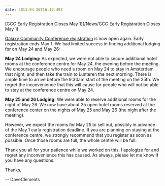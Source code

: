 ```yaml
---
date: 2011-04-26T16:17:49Z
---
```

<div class='newsItemHeader'>[GCC Early Registration Closes May 1](/News/GCC Early Registration Closes May 1)</div>

[Galaxy Community Conference registration](http://galaxy.psu.edu/gcc2011/Register.html) is now open again. Early registration ends May 1.  We had limited success in finding additional lodging for on May 24 and May 26:

**May 24 Lodging:** As expected, we were not able to secure additional hotel rooms at the conference centre for May 24, the evening before the meeting.  We encourage people who need a room on May 24 to stay in Amsterdam that night, and then take the train to Lunteren the next morning.  There is ample time to arrive before the 9:30am start of the meeting on the 25th.  We regret the inconvenience that this will cause for people who will not be able to stay at the conference centre on May 24.

**May 25 and 26 Lodging:** We were able to reserve additional rooms for the night of May 26. We now have about 35 open hotel rooms reserved at the conference center on the nights of May 25 and May 26 (the night after the meeting).

However, we expect the rooms for May 25 to sell out, possibly in advance of the May 1 early registration deadline.  If you are planning on staying at the conference centre, we strongly recommend that you register as soon as possible.  Once those rooms are full, the whole centre will be full.

Thank you all for your patience while we worked on this.  I apologize for and regret any inconvenience this has caused.  As always, please let me know if you have any questions.

Thanks,

-- DaveClements


